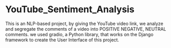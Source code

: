 # YouTube_Sentiment_Analysis

This is an NLP-based project, by giving the YouTube video link, we analyze and segregate the comments of a video into POSITIVE NEGATIVE, NEUTRAL comments.
we used gradio, a Python library, that works on the Django framework to create the User Interface of this project.
